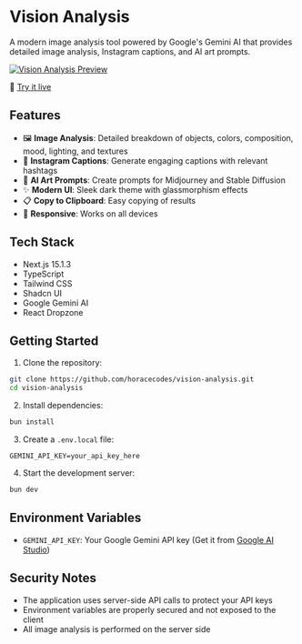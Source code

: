 # Vision Analysis

A modern image analysis tool powered by Google's Gemini AI that provides detailed image analysis, Instagram captions, and AI art prompts.

[![Vision Analysis Preview](https://vision-analysis.vercel.app/preview.jpg)](https://vision-analysis.vercel.app/)

🔗 [Try it live](https://vision-analysis.vercel.app/)

## Features

- 🖼️ **Image Analysis**: Detailed breakdown of objects, colors, composition, mood, lighting, and textures
- 📱 **Instagram Captions**: Generate engaging captions with relevant hashtags
- 🎨 **AI Art Prompts**: Create prompts for Midjourney and Stable Diffusion
- ✨ **Modern UI**: Sleek dark theme with glassmorphism effects
- 📋 **Copy to Clipboard**: Easy copying of results
- 📱 **Responsive**: Works on all devices

## Tech Stack

- Next.js 15.1.3
- TypeScript
- Tailwind CSS
- Shadcn UI
- Google Gemini AI
- React Dropzone

## Getting Started

1. Clone the repository:

```bash
git clone https://github.com/horacecodes/vision-analysis.git
cd vision-analysis
```

2. Install dependencies:

```bash
bun install
```

3. Create a `.env.local` file:

```env
GEMINI_API_KEY=your_api_key_here
```

4. Start the development server:

```bash
bun dev
```

## Environment Variables

- `GEMINI_API_KEY`: Your Google Gemini API key (Get it from [Google AI Studio](https://makersuite.google.com/app/apikey))

## Security Notes

- The application uses server-side API calls to protect your API keys
- Environment variables are properly secured and not exposed to the client
- All image analysis is performed on the server side

